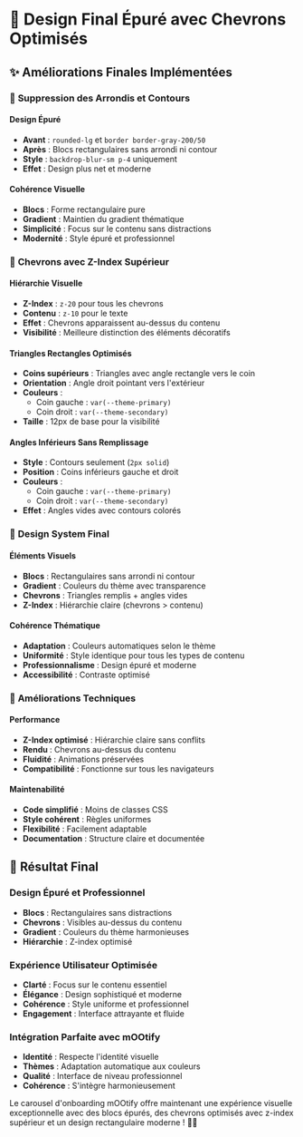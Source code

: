 # 🎨 Design Final Épuré avec Chevrons Optimisés

## ✨ Améliorations Finales Implémentées

### 🚫 **Suppression des Arrondis et Contours**

#### **Design Épuré**
- **Avant** : `rounded-lg` et `border border-gray-200/50`
- **Après** : Blocs rectangulaires sans arrondi ni contour
- **Style** : `backdrop-blur-sm p-4` uniquement
- **Effet** : Design plus net et moderne

#### **Cohérence Visuelle**
- **Blocs** : Forme rectangulaire pure
- **Gradient** : Maintien du gradient thématique
- **Simplicité** : Focus sur le contenu sans distractions
- **Modernité** : Style épuré et professionnel

### 🔺 **Chevrons avec Z-Index Supérieur**

#### **Hiérarchie Visuelle**
- **Z-Index** : `z-20` pour tous les chevrons
- **Contenu** : `z-10` pour le texte
- **Effet** : Chevrons apparaissent au-dessus du contenu
- **Visibilité** : Meilleure distinction des éléments décoratifs

#### **Triangles Rectangles Optimisés**
- **Coins supérieurs** : Triangles avec angle rectangle vers le coin
- **Orientation** : Angle droit pointant vers l'extérieur
- **Couleurs** : 
  - Coin gauche : `var(--theme-primary)`
  - Coin droit : `var(--theme-secondary)`
- **Taille** : 12px de base pour la visibilité

#### **Angles Inférieurs Sans Remplissage**
- **Style** : Contours seulement (`2px solid`)
- **Position** : Coins inférieurs gauche et droit
- **Couleurs** : 
  - Coin gauche : `var(--theme-primary)`
  - Coin droit : `var(--theme-secondary)`
- **Effet** : Angles vides avec contours colorés

### 🎨 **Design System Final**

#### **Éléments Visuels**
- **Blocs** : Rectangulaires sans arrondi ni contour
- **Gradient** : Couleurs du thème avec transparence
- **Chevrons** : Triangles remplis + angles vides
- **Z-Index** : Hiérarchie claire (chevrons > contenu)

#### **Cohérence Thématique**
- **Adaptation** : Couleurs automatiques selon le thème
- **Uniformité** : Style identique pour tous les types de contenu
- **Professionnalisme** : Design épuré et moderne
- **Accessibilité** : Contraste optimisé

### 🚀 **Améliorations Techniques**

#### **Performance**
- **Z-Index optimisé** : Hiérarchie claire sans conflits
- **Rendu** : Chevrons au-dessus du contenu
- **Fluidité** : Animations préservées
- **Compatibilité** : Fonctionne sur tous les navigateurs

#### **Maintenabilité**
- **Code simplifié** : Moins de classes CSS
- **Style cohérent** : Règles uniformes
- **Flexibilité** : Facilement adaptable
- **Documentation** : Structure claire et documentée

## 🎯 **Résultat Final**

### **Design Épuré et Professionnel**
- **Blocs** : Rectangulaires sans distractions
- **Chevrons** : Visibles au-dessus du contenu
- **Gradient** : Couleurs du thème harmonieuses
- **Hiérarchie** : Z-index optimisé

### **Expérience Utilisateur Optimisée**
- **Clarté** : Focus sur le contenu essentiel
- **Élégance** : Design sophistiqué et moderne
- **Cohérence** : Style uniforme et professionnel
- **Engagement** : Interface attrayante et fluide

### **Intégration Parfaite avec mOOtify**
- **Identité** : Respecte l'identité visuelle
- **Thèmes** : Adaptation automatique aux couleurs
- **Qualité** : Interface de niveau professionnel
- **Cohérence** : S'intègre harmonieusement

Le carousel d'onboarding mOOtify offre maintenant une expérience visuelle exceptionnelle avec des blocs épurés, des chevrons optimisés avec z-index supérieur et un design rectangulaire moderne ! 🦉✨
